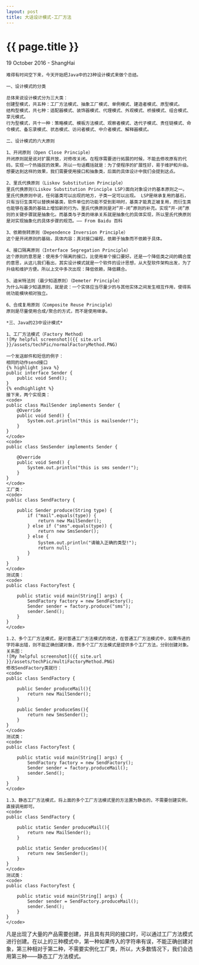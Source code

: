 ```yaml
---
layout: post
title: 大话设计模式-工厂方法
---
```


{{ page.title }}
================

<p class="meta">19 October 2016 - ShangHai</p>

    难得有时间空下来，今天开始把Java中的23种设计模式来做个总结。

    一、设计模式的分类

    总体来说设计模式分为三大类：
    创建型模式，共五种：工厂方法模式、抽象工厂模式、单例模式、建造者模式、原型模式。
    结构型模式，共七种：适配器模式、装饰器模式、代理模式、外观模式、桥接模式、组合模式、享元模式。
    行为型模式，共十一种：策略模式、模板方法模式、观察者模式、迭代子模式、责任链模式、命令模式、备忘录模式、状态模式、访问者模式、中介者模式、解释器模式。

    二、设计模式的六大原则

    1、开闭原则（Open Close Principle）
    开闭原则就是说对扩展开放，对修改关闭。在程序需要进行拓展的时候，不能去修改原有的代码，实现一个热插拔的效果。所以一句话概括就是：为了使程序的扩展性好，易于维护和升级。想要达到这样的效果，我们需要使用接口和抽象类，后面的具体设计中我们会提到这点。

    2、里氏代换原则（Liskov Substitution Principle）
    里氏代换原则(Liskov Substitution Principle LSP)面向对象设计的基本原则之一。 里氏代换原则中说，任何基类可以出现的地方，子类一定可以出现。 LSP是继承复用的基石，只有当衍生类可以替换掉基类，软件单位的功能不受到影响时，基类才能真正被复用，而衍生类也能够在基类的基础上增加新的行为。里氏代换原则是对“开-闭”原则的补充。实现“开-闭”原则的关键步骤就是抽象化。而基类与子类的继承关系就是抽象化的具体实现，所以里氏代换原则是对实现抽象化的具体步骤的规范。—— From Baidu 百科

    3、依赖倒转原则（Dependence Inversion Principle）
    这个是开闭原则的基础，具体内容：真对接口编程，依赖于抽象而不依赖于具体。

    4、接口隔离原则（Interface Segregation Principle）
    这个原则的意思是：使用多个隔离的接口，比使用单个接口要好。还是一个降低类之间的耦合度的意思，从这儿我们看出，其实设计模式就是一个软件的设计思想，从大型软件架构出发，为了升级和维护方便。所以上文中多次出现：降低依赖，降低耦合。

    5、迪米特法则（最少知道原则）（Demeter Principle）
    为什么叫最少知道原则，就是说：一个实体应当尽量少的与其他实体之间发生相互作用，使得系统功能模块相对独立。

    6、合成复用原则（Composite Reuse Principle）
    原则是尽量使用合成/聚合的方式，而不是使用继承。

    *三、Java的23中设计模式*

    1、工厂方法模式（Factory Method）
    ![My helpful screenshot]({{ site.url }}/assets/techPic/normalFactoryMethod.PNG)

    一个发送邮件和短信的例子：
    相同的动作send接口
    {% highlight java %}
    public interface Sender {
        public void Send();
    }
    {% endhighlight %}
    接下来，两个实现类：
    <code>
    public class MailSender implements Sender {
    	@Override
    	public void Send() {
    		System.out.println("this is mailsender!");
    	}
    }
    </code>
    <code>
    public class SmsSender implements Sender {

    	@Override
    	public void Send() {
    		System.out.println("this is sms sender!");
    	}
    }
    </code>
    工厂类：
    <code>
    public class SendFactory {

    	public Sender produce(String type) {
    		if ("mail".equals(type)) {
    			return new MailSender();
    		} else if ("sms".equals(type)) {
    			return new SmsSender();
    		} else {
    			System.out.println("请输入正确的类型!");
    			return null;
    		}
    	}
    }
    </code>
    测试类：
    <code>
    public class FactoryTest {

    	public static void main(String[] args) {
    		SendFactory factory = new SendFactory();
    		Sender sender = factory.produce("sms");
    		sender.Send();
    	}
    }
    </code>

    1.2、多个工厂方法模式，是对普通工厂方法模式的改进，在普通工厂方法模式中，如果传递的字符串出错，则不能正确创建对象，而多个工厂方法模式是提供多个工厂方法，分别创建对象。关系图：
    ![My helpful screenshot]({{ site.url }}/assets/techPic/multiFactoryMethod.PNG)
    修改SendFactory类就行：
    <code>
    public class SendFactory {

    	public Sender produceMail(){
    		return new MailSender();
    	}

    	public Sender produceSms(){
    		return new SmsSender();
    	}
    }
    </code>
    测试类：
    <code>
    public class FactoryTest {

    	public static void main(String[] args) {
    		SendFactory factory = new SendFactory();
    		Sender sender = factory.produceMail();
    		sender.Send();
    	}
    }
    </code>

    1.3、静态工厂方法模式，将上面的多个工厂方法模式里的方法置为静态的，不需要创建实例，直接调用即可。
    <code>
    public class SendFactory {

        public static Sender produceMail(){
            return new MailSender();
        }

        public static Sender produceSms(){
            return new SmsSender();
        }
    }
    </code>
    测试类：
    <code>
    public class FactoryTest {

    	public static void main(String[] args) {
    		Sender sender = SendFactory.produceMail();
    		sender.Send();
    	}
    }
    </code>

  凡是出现了大量的产品需要创建，并且具有共同的接口时，可以通过工厂方法模式进行创建。在以上的三种模式中，第一种如果传入的字符串有误，不能正确创建对象，第三种相对于第二种，不需要实例化工厂类，所以，大多数情况下，我们会选用第三种——静态工厂方法模式。
